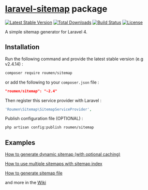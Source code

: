 # [laravel-sitemap](http://roumen.it/projects/laravel-sitemap) package

[![Latest Stable Version](https://poser.pugx.org/roumen/sitemap/version.png)](https://packagist.org/packages/roumen/sitemap) [![Total Downloads](https://poser.pugx.org/roumen/sitemap/d/total.png)](https://packagist.org/packages/roumen/sitemap) [![Build Status](https://travis-ci.org/RoumenDamianoff/laravel-sitemap.png?branch=master)](https://travis-ci.org/RoumenDamianoff/laravel-sitemap) [![License](https://poser.pugx.org/roumen/sitemap/license.png)](https://packagist.org/packages/roumen/sitemap)

A simple sitemap generator for Laravel 4.


## Installation

Run the following command and provide the latest stable version (e.g v2.4.14) :

```bash
composer require roumen/sitemap
```

or add the following to your `composer.json` file :

```json
"roumen/sitemap": "~2.4"
```

Then register this service provider with Laravel :

```php
'Roumen\Sitemap\SitemapServiceProvider',
```

Publish configuration file (OPTIONAL) :

```bash
php artisan config:publish roumen/sitemap
```

## Examples

[How to generate dynamic sitemap (with optional caching)](https://github.com/RoumenDamianoff/laravel-sitemap/wiki/Dynamic-sitemap)

[How to use multiple sitemaps with sitemap index](https://github.com/RoumenDamianoff/laravel-sitemap/wiki/Sitemap-index)

[How to generate sitemap file](https://github.com/RoumenDamianoff/laravel-sitemap/wiki/Generate-sitemap)

and more in the [Wiki](https://github.com/RoumenDamianoff/laravel-sitemap/wiki)
